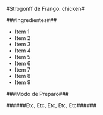 #Strogonff de Frango: chicken# 

###Ingredientes###

 - Item 1
 - Item 2
 - Item 3
 - Item 4
 - Item 5
 - Item 6
 - Item 7
 - Item 8
 - Item 9
 
 ###Modo de Preparo###
 
 ######Etc, Etc, Etc, Etc, Etc######
 
 
 

